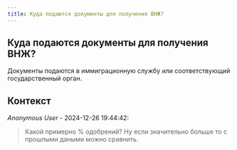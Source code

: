 ```yaml
---
title: Куда подаются документы для получения ВНЖ?
---
```


## Куда подаются документы для получения ВНЖ?

Документы подаются в иммиграционную службу или соответствующий государственный орган.

## Контекст

_Anonymous User_ - 2024-12-26 19:44:42:

> Какой примерно % одобрений? Ну если значительно больше то с прошлыми даными можно сравнить.
